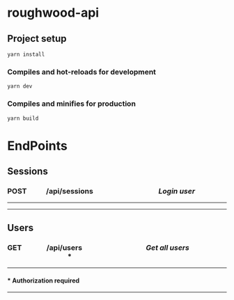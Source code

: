 # roughwood-api

## Project setup
```
yarn install
```

### Compiles and hot-reloads for development
```
yarn dev
```

### Compiles and minifies for production
```
yarn build
```

#

# EndPoints

## Sessions

### **POST** &emsp;&emsp;&nbsp; /api/sessions &emsp;&emsp;&emsp;&emsp;&emsp;&emsp;&emsp;&emsp;&nbsp;&nbsp;&nbsp; *Login user*

---
---

## Users

### **GET** &emsp;&emsp;&emsp; /api/users &emsp;&emsp;&emsp;&emsp;&emsp;&emsp;&emsp;&emsp;&nbsp;&nbsp; *Get all users* &emsp;&emsp;&emsp;&emsp;&emsp;&emsp;&emsp;&emsp;&nbsp; *

---

#### * Authorization required

---
